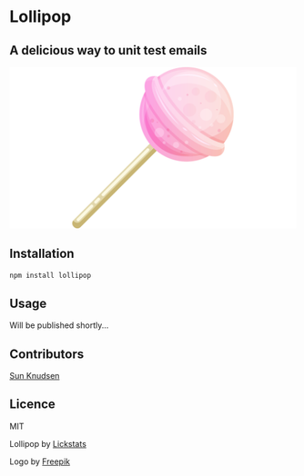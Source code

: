# Lollipop

## A delicious way to unit test emails

![Cover](public/cover.png)

## Installation

```shell
npm install lollipop
```

## Usage

Will be published shortly...

## Contributors

[Sun Knudsen](https://sunknudsen.com/)

## Licence

MIT

Lollipop by [Lickstats](https://lickstats.com/)

Logo by [Freepik](https://www.freepik.com/)
